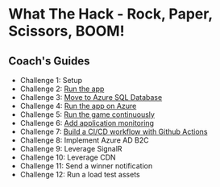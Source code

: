 # What The Hack - Rock, Paper, Scissors, BOOM!

## Coach's Guides

- Challenge 1: Setup
- Challenge 2: [Run the app](Solutions/02-RunTheApp.md)
- Challenge 3: [Move to Azure SQL Database](Solutions/03-MoveToAzureSql.md)
- Challenge 4: [Run the app on Azure](Solutions/04-RunOnAzure.md)
- Challenge 5: [Run the game continuously](Solutions/05-RunTheGameContinuously.md)
- Challenge 6: [Add application monitoring](Solutions/06-AddApplicationMonitoring.md)
- Challenge 7: [Build a CI/CD workflow with Github Actions](Solutions/07-CICDWithGithubActions.md)
- Challenge 8: Implement Azure AD B2C
- Challenge 9: Leverage SignalR
- Challenge 10: Leverage CDN
- Challenge 11: Send a winner notification
- Challenge 12: Run a load test assets